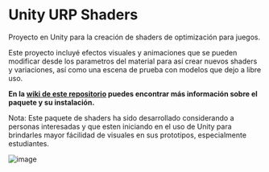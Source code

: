 # Unity URP Shaders
Proyecto en Unity para la creación de shaders de optimización para juegos.

Este proyecto incluyé efectos visuales y animaciones que se pueden modificar desde los parametros del material
para así crear nuevos shaders y variaciones, así como una escena de prueba con modelos que dejo a libre uso.

**En la <a href="https://github.com/Kiimby/Unity-URP-Shaders/wiki">wiki de este repositorio</a> puedes encontrar más información sobre el paquete y su instalación.**

Nota: Este paquete de shaders ha sido desarrollado considerando a personas interesadas y que esten iniciando en el uso de Unity para brindarles mayor fácilidad de visuales en sus prototipos, especialmente estudiantes.

  ![image](https://github.com/Kiimby/Unity-URP-Shaders/assets/50971210/d3345afe-2229-4788-aa57-ca8b052d148c)
